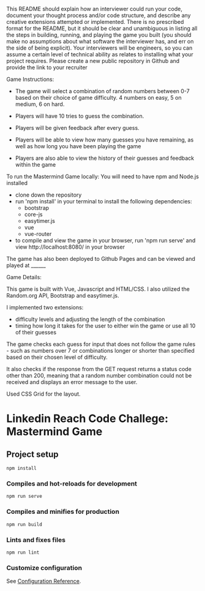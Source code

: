 This README should explain how an
interviewer could run your code, document your thought process and/or code structure, and
describe any creative extensions attempted or implemented. There is no prescribed format for
the README, but it should be clear and unambiguous in listing all the steps in building, running,
and playing the game you built (you should make no assumptions about what software the
interviewer has, and err on the side of being explicit). Your interviewers will be engineers, so
you can assume a certain level of technical ability as relates to installing what your project
requires. Please create a new public repository in Github and provide the link to your recruiter

Game Instructions:
- The game will select a combination of random numbers between 0-7 based on their choice of game difficulty. 4 numbers on easy, 5 on medium, 6 on hard.

- Players will have 10 tries to guess the combination.

- Players will be given feedback after every guess.

- Players will be able to view how many guesses you have remaining, as well as how long you have been playing the game

- Players are also able to view the history of their guesses and feedback within the game

To run the Mastermind Game locally:
    You will need to have npm and Node.js installed
- clone down the repository
- run 'npm install' in your terminal to install the following dependencies: 
    - bootstrap
    - core-js
    - easytimer.js
    - vue
    - vue-router
- to compile and view the game in your browser, run 'npm run serve' and view http://localhost:8080/ in your browser

The game has also been deployed to Github Pages and can be viewed and played at ______

Game Details:

This game is built with Vue, Javascript and HTML/CSS.
I also utilized the Random.org API, Bootstrap and easytimer.js.

I implemented two extensions:
- difficulty levels and adjusting the length of the combination
- timing how long it takes for the user to either win the game or use all 10 of their guesses



The game checks each guess for input that does not follow the game rules - such as numbers over 7 or combinations longer or shorter than specified based on their chosen level of difficulty.

It also checks if the response from the GET request returns a status code other than 200, meaning that a random number combination could not be received and displays an error message to the user.

Used CSS Grid for the layout.



# Linkedin Reach Code Challege: Mastermind Game

## Project setup
```
npm install
```

### Compiles and hot-reloads for development
```
npm run serve
```

### Compiles and minifies for production
```
npm run build
```

### Lints and fixes files
```
npm run lint
```

### Customize configuration
See [Configuration Reference](https://cli.vuejs.org/config/).

